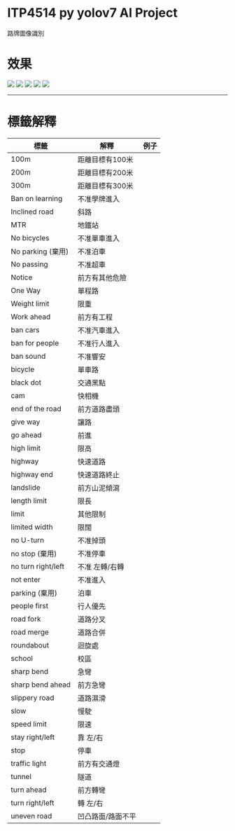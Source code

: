 ITP4514 py yolov7 AI Project
===
路牌圖像識別

# 效果
![](result/exp2/f434a38526979cc2064aefd72a73fc9f--hongkong-climate-change.jpg)
![](result/exp2/gettyimages-948894048-612x612.jpg)
![](result/exp2/men-at-work-sign-and-road-work-signage-in-a-hong-kong-street-BXY7DD.jpg)
![](result/exp2/police-college-hk.webp)
![](result/exp2/test.jpg)


---

# 標籤解釋

| 標籤                 | 解釋        | 例子  |
|--------------------|-----------|-----|
| 100m               | 距離目標有100米 |     |
| 200m               | 距離目標有200米 |     |
| 300m               | 距離目標有300米 |     |
| Ban on learning    | 不准學牌進入    |     |
| Inclined road      | 斜路        |     |
| MTR                | 地鐵站       |     |
| No bicycles        | 不准單車進入    |     |
| No parking (棄用)    | 不准泊車      |     |
| No passing         | 不准超車      |     |
| Notice             | 前方有其他危險   |     |
| One Way            | 單程路       |     |
| Weight limit       | 限重        |     |
| Work ahead         | 前方有工程     |     |
| ban cars           | 不准汽車進入    |     |
| ban for people     | 不准行人進入    |     |
| ban sound          | 不准響安      |     |
| bicycle            | 單車路       |     |
| black dot          | 交通黑點      |     |
| cam                | 快相機       |     |
| end of the road    | 前方道路盡頭    |     |
| give way           | 讓路        |     |
| go ahead           | 前進        |     |
| high limit         | 限高        |     |
| highway            | 快速道路      |     |
| highway end        | 快速道路終止    |     |
| landslide          | 前方山泥傾瀉    |     |
| length limit       | 限長        |     |
| limit              | 其他限制      |     |
| limited width      | 限闊        |     |
| no U-turn          | 不准掉頭      |     |
| no stop (棄用)       | 不准停車      |     |
| no turn right/left | 不准 左轉/右轉  |     |
| not enter          | 不准進入      |     |
| parking (棄用)       | 泊車        |     |
| people first       | 行人優先      |     |
| road fork          | 道路分叉      |     |
| road merge         | 道路合併      |     |
| roundabout         | 迴旋處       |     |
| school             | 校區        |     |
| sharp bend         | 急彎        |     |
| sharp bend ahead   | 前方急彎      |     |
| slippery road      | 道路濕滑      |     |
| slow               | 慢駛        |     |
| speed limit        | 限速        |     |
| stay right/left    | 靠 左/右     |     |
| stop               | 停車        |     |
| traffic light      | 前方有交通燈    |     |
| tunnel             | 隧道        |     |
| turn ahead         | 前方轉彎      |     |
| turn right/left    | 轉 左/右     |     |
| uneven road        | 凹凸路面/路面不平 |     |
